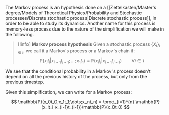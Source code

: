 The Markov process is an hypothesis done on a [[Zettelkasten/Master's degree/Models of Theoretical Physics/Probability and Stochastic processes/Discrete stochastic process|Discrete stochastic process]], in order to be able to study its dynamics. 
Another name for this process is memory-less process due to the nature of the simplification we will make in the following.

>[!info] **Markov process hypothesis**
>Given a stochastic process $\{ X_t \}_{t \in I}$, we call it a Markov's process or a Markov's chain if:
>$$ \mathbb{P}(x_it_i|x_{i-1}t_{i-1};\dots ;x_1t_1) \equiv \mathbb{P}(x_it_i|x_{i-1}t_{i-1}) \qquad \forall i \in I $$

We see that the conditional probability in a Markov's process doesn't depend on all the previous history of the process, but only from the previous timestep.

Given this simplification, we can write for a Markov process:

$$ \mathbb{P}(x_0t_0;x_1t_1;\dots;x_nt_n) = \prod_{i=1}^{n} \mathbb{P}(x_it_i|x_{i-1}t_{i-1})\mathbb{P}(x_0t_0) $$
